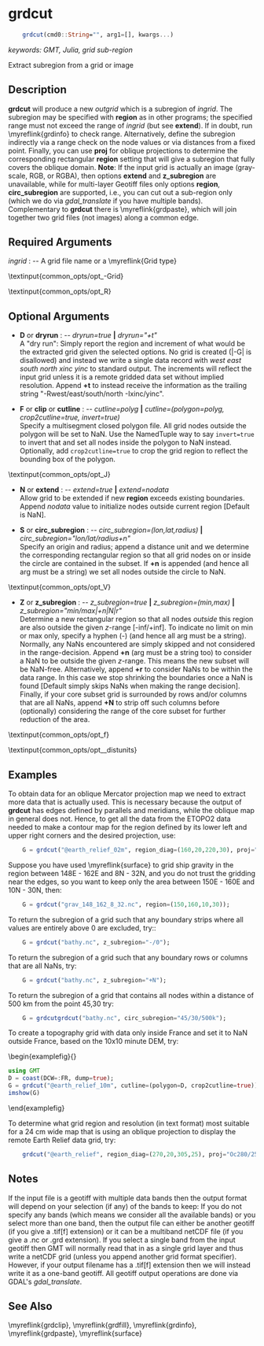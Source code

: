 # grdcut

```julia
    grdcut(cmd0::String="", arg1=[], kwargs...)
```

*keywords: GMT, Julia, grid sub-region*

Extract subregion from a grid or image

Description
-----------

**grdcut** will produce a new *outgrid* which is a subregion of *ingrid*. The subregion may be specified
with **region** as in other programs; the specified range must not exceed the range of *ingrid*
(but see **extend**). If in doubt, run \myreflink{grdinfo} to check range. Alternatively, define the subregion
indirectly via a range check on the node values or via distances from a fixed point. Finally, you can use
**proj** for oblique projections to determine the corresponding rectangular **region** setting that will
give a subregion that fully covers the oblique domain.  **Note**: If the input grid is actually an image
(gray-scale, RGB, or RGBA), then options **extend** and **z_subregion** are unavailable, while for multi-layer
Geotiff files only options **region**, **circ_subregion** are supported, i.e., you can cut out a sub-region
only (which we do via *gdal_translate* if you have multiple bands).  Complementary to **grdcut** there is
\myreflink{grdpaste}, which will join together two grid files (not images) along a common edge.

Required Arguments
------------------

*ingrid* : -- A grid file name or a \myreflink{Grid type}

\textinput{common_opts/opt_-Grid}

\textinput{common_opts/opt_R}

Optional Arguments
------------------

- **D** or **dryrun** : -- *dryrun=true* **|** *dryrun="+t"*\
    A "dry run": Simply report the region and increment of what would be the
    extracted grid given the selected options. No grid is created (|-G| is disallowed)
    and instead we write a single data record with *west east south north xinc yinc*
    to standard output. The increments will reflect the input grid unless it is a
    remote gridded data set without implied resolution. Append **+t** to instead receive
    the information as the trailing string "-Rwest/east/south/north -Ixinc/yinc".

- **F** or **clip** or **cutline** : -- *cutline=polyg* **|** *cutline=(polygon=polyg, crop2cutline=true, invert=true)*\
    Specify a multisegment closed polygon file. All grid nodes outside the polygon will be set to NaN.
    Use the NamedTuple way to say `invert=true` to invert that and set all nodes inside the polygon to NaN
    instead. Optionally, add `crop2cutline=true` to crop the grid region to reflect the bounding box of the polygon.

\textinput{common_opts/opt_J}

- **N** or **extend** : -- *extend=true* **|** *extend=nodata*\
    Allow grid to be extended if new **region** exceeds existing boundaries.
    Append *nodata* value to initialize nodes outside current region [Default is NaN].

- **S** or **circ_subregion** : -- *circ_subregion=(lon,lat,radius)* **|** *circ_subregion="lon/lat/radius+n"*\
    Specify an origin and radius; append a distance unit and we determine the corresponding rectangular
    region so that all grid nodes on or inside the circle are contained in the subset. If **+n** is appended
    (and hence all arg must be a string) we set all nodes outside the circle to NaN.

\textinput{common_opts/opt_V}

- **Z** or **z_subregion** : -- *z_subregion=true* **|** *z_subregion=(min,max)* **|** *z_subregion="min/max|+n|N|r"*\
    Determine a new rectangular region so that all nodes *outside* this region are also outside the given
    *z*-range [-inf/+inf]. To indicate no limit on min or max only, specify a hyphen (-) (and hence all
    arg must be a string). Normally, any NaNs encountered are simply skipped and not considered in the
    range-decision. Append **+n** (arg must be a string too) to consider a NaN to be outside the given
    *z*-range. This means the new subset will be NaN-free. Alternatively, append **+r** to consider NaNs
    to be within the data range. In this case we stop shrinking the boundaries once a NaN is found
    [Default simply skips NaNs when making the range decision]. Finally, if your core subset grid is
    surrounded by rows and/or columns that are all NaNs, append **+N** to strip off such columns before
    (optionally) considering the range of the core subset for further reduction of the area.

\textinput{common_opts/opt_f}

\textinput{common_opts/opt__distunits}

Examples
--------

To obtain data for an oblique Mercator projection map we need to extract more data that is actually used.
This is necessary because the output of **grdcut** has edges defined by parallels and meridians, while
the oblique map in general does not. Hence, to get all the data from the ETOPO2 data needed to make a
contour map for the region defined by its lower left and upper right corners and the desired projection, use:

```julia
    G = grdcut("@earth_relief_02m", region_diag=(160,20,220,30), proj="oc190/25.5/292/69/1");
```

Suppose you have used \myreflink{surface} to grid ship gravity in the region
between 148E - 162E and 8N - 32N, and you do not trust the gridding near
the edges, so you want to keep only the area between 150E - 160E and 10N - 30N, then:

```julia
    G = grdcut("grav_148_162_8_32.nc", region=(150,160,10,30));
```

To return the subregion of a grid such that any boundary strips where
all values are entirely above 0 are excluded, try::

```julia
    G = grdcut("bathy.nc", z_subregion="-/0");
```

To return the subregion of a grid such that any boundary rows or columns that are all NaNs, try:

```julia
    G = grdcut("bathy.nc", z_subregion="+N");
```

To return the subregion of a grid that contains all nodes within a
distance of 500 km from the point 45,30 try:

```julia
    G = grdcutgrdcut("bathy.nc", circ_subregion="45/30/500k");
```

To create a topography grid with data only inside France and set it
to NaN outside France, based on the 10x10 minute DEM, try:

\begin{examplefig}{}
```julia
using GMT
D = coast(DCW=:FR, dump=true);
G = grdcut("@earth_relief_10m", cutline=(polygon=D, crop2cutline=true));
imshow(G)
```
\end{examplefig}

To determine what grid region and resolution (in text format) most suitable for a 24 cm wide map
that is using an oblique projection to display the remote Earth Relief data grid, try:

```julia
    grdcut("@earth_relief", region_diag=(270,20,305,25), proj="Oc280/25.5/22/69/24c", dryrun="+t")
```

Notes
-----

If the input file is a geotiff with multiple data bands then the output format will
depend on your selection (if any) of the bands to keep: If you do not specify
any bands (which means we consider all the available bands) or you select more
than one band, then the output file can either be another geotiff (if you give
a .tif[f] extension) or it can be a multiband netCDF file (if you give a .nc or .grd
extension). If you select a single band from the input geotiff then GMT will
normally read that in as a single grid layer and thus write a netCDF grid (unless
you append another grid format specifier). However, if your output filename has
a .tif[f] extension then we will instead write it as a one-band geotiff.
All geotiff output operations are done via GDAL's *gdal_translate*.

See Also
--------

\myreflink{grdclip},
\myreflink{grdfill},
\myreflink{grdinfo},
\myreflink{grdpaste},
\myreflink{surface}
